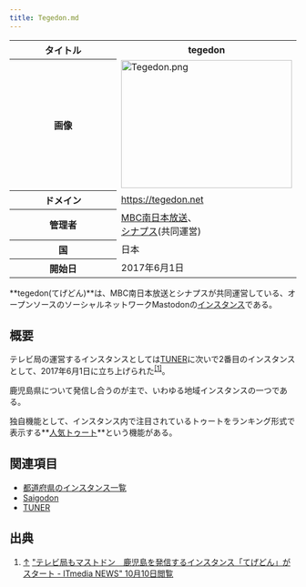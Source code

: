 ```yaml
---
title: Tegedon.md
---
```

<div>

<table>
<colgroup>
<col style="width: 50%" />
<col style="width: 50%" />
</colgroup>
<tbody>
<tr class="header">
<th>タイトル</th>
<th><strong>tegedon</strong></th>
</tr>

<tr class="odd">
<th>画像</th>
<td><a href="/%E3%83%95%E3%82%A1%E3%82%A4%E3%83%AB:Tegedon.png"><img src="/images/thumb/2/2f/Tegedon.png/300px-Tegedon.png" srcset="/images/2/2f/Tegedon.png 1.5x" width="300" height="225" alt="Tegedon.png" /></a></td>
</tr>
<tr class="even">
<th scope="row">ドメイン</th>
<td><a href="https://tegedon.net" rel="nofollow">https://tegedon.net</a></td>
</tr>
<tr class="odd">
<th scope="row">管理者</th>
<td><a href="http://www.mbc.co.jp/" rel="nofollow">MBC南日本放送</a>、<br />
<a href="https://www.synapse.jp/" rel="nofollow">シナプス</a>(共同運営)</td>
</tr>
<tr class="even">
<th scope="row">国</th>
<td>日本</td>
</tr>
<tr class="odd">
<th scope="row">開始日</th>
<td>2017年6月1日</td>
</tr>
</tbody>
</table>

  
**tegedon(てげどん)**は、MBC南日本放送とシナプスが共同運営している、オープンソースのソーシャルネットワークMastodonの[インスタンス](/%E3%82%A4%E3%83%B3%E3%82%B9%E3%82%BF%E3%83%B3%E3%82%B9 "インスタンス")である。

## 概要

テレビ局の運営するインスタンスとしては[TUNER](/TUNER "TUNER")に次いで2番目のインスタンスとして、2017年6月1日に立ち上げられた<sup>[\[1\]](#cite_note-1)</sup>。

鹿児島県について発信し合うのが主で、いわゆる地域インスタンスの一つである。

独自機能として、インスタンス内で注目されているトゥートをランキング形式で表示する**<a href="https://tegedon.net/about/more/#ranking" rel="nofollow">人気トゥート</a>**という機能がある。

## 関連項目

-   [都道府県のインスタンス一覧](/%E9%83%BD%E9%81%93%E5%BA%9C%E7%9C%8C%E3%81%AE%E3%82%A4%E3%83%B3%E3%82%B9%E3%82%BF%E3%83%B3%E3%82%B9%E4%B8%80%E8%A6%A7 "都道府県のインスタンス一覧")
-   [Saigodon](/Saigodon "Saigodon")
-   [TUNER](/TUNER "TUNER")

## 出典

<div>

1.  [↑](#cite_ref-1) <a href="http://www.itmedia.co.jp/news/spv/1706/01/news088.html" rel="nofollow">"テレビ局もマストドン　鹿児島を発信するインスタンス「てげどん」がスタート - ITmedia NEWS" 10月10日閲覧</a>

</div>

</div>
